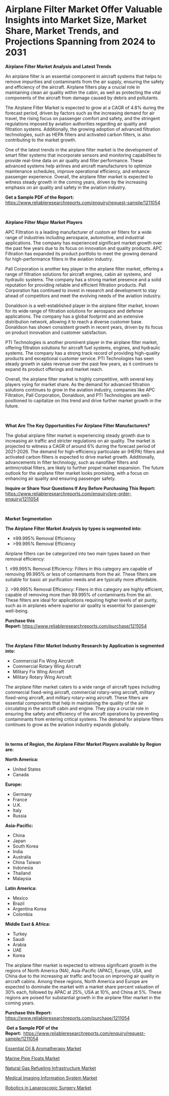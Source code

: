 <p><h1>Airplane Filter Market Offer Valuable Insights into Market Size, Market Share, Market Trends, and Projections Spanning from 2024 to 2031</h1></p><p><strong>Airplane Filter Market Analysis and Latest Trends</strong></p>
<p><p>An airplane filter is an essential component in aircraft systems that helps to remove impurities and contaminants from the air supply, ensuring the safety and efficiency of the aircraft. Airplane filters play a crucial role in maintaining clean air quality within the cabin, as well as protecting the vital components of the aircraft from damage caused by debris and pollutants.</p><p>The Airplane Filter Market is expected to grow at a CAGR of 4.8% during the forecast period, driven by factors such as the increasing demand for air travel, the rising focus on passenger comfort and safety, and the stringent regulations imposed by aviation authorities regarding air quality and filtration systems. Additionally, the growing adoption of advanced filtration technologies, such as HEPA filters and activated carbon filters, is also contributing to the market growth.</p><p>One of the latest trends in the airplane filter market is the development of smart filter systems that incorporate sensors and monitoring capabilities to provide real-time data on air quality and filter performance. These advanced systems help airlines and aircraft manufacturers to optimize maintenance schedules, improve operational efficiency, and enhance passenger experience. Overall, the airplane filter market is expected to witness steady growth in the coming years, driven by the increasing emphasis on air quality and safety in the aviation industry.</p></p>
<p><strong>Get a Sample PDF of the Report:&nbsp;</strong> <a href="https://www.reliableresearchreports.com/enquiry/request-sample/1211054">https://www.reliableresearchreports.com/enquiry/request-sample/1211054</a></p>
<p>&nbsp;</p>
<p><strong>Airplane Filter Major Market Players</strong></p>
<p><p>APC Filtration is a leading manufacturer of custom air filters for a wide range of industries including aerospace, automotive, and industrial applications. The company has experienced significant market growth over the past few years due to its focus on innovation and quality products. APC Filtration has expanded its product portfolio to meet the growing demand for high-performance filters in the aviation industry.</p><p>Pall Corporation is another key player in the airplane filter market, offering a range of filtration solutions for aircraft engines, cabin air systems, and hydraulic systems. The company has a strong market presence and a solid reputation for providing reliable and efficient filtration products. Pall Corporation has continued to invest in research and development to stay ahead of competitors and meet the evolving needs of the aviation industry.</p><p>Donaldson is a well-established player in the airplane filter market, known for its wide range of filtration solutions for aerospace and defense applications. The company has a global footprint and an extensive distribution network, allowing it to reach a diverse customer base. Donaldson has shown consistent growth in recent years, driven by its focus on product innovation and customer satisfaction.</p><p>PTI Technologies is another prominent player in the airplane filter market, offering filtration solutions for aircraft fuel systems, engines, and hydraulic systems. The company has a strong track record of providing high-quality products and exceptional customer service. PTI Technologies has seen steady growth in sales revenue over the past few years, as it continues to expand its product offerings and market reach.</p><p>Overall, the airplane filter market is highly competitive, with several key players vying for market share. As the demand for advanced filtration solutions continues to grow in the aviation industry, companies like APC Filtration, Pall Corporation, Donaldson, and PTI Technologies are well-positioned to capitalize on this trend and drive further market growth in the future.</p></p>
<p>&nbsp;</p>
<p><strong>What Are The Key Opportunities For Airplane Filter Manufacturers?</strong></p>
<p><p>The global airplane filter market is experiencing steady growth due to increasing air traffic and stricter regulations on air quality. The market is projected to witness a CAGR of around 6% during the forecast period of 2021-2026. The demand for high-efficiency particulate air (HEPA) filters and activated carbon filters is expected to drive market growth. Additionally, advancements in filter technology, such as nanofiber filters and antimicrobial filters, are likely to further propel market expansion. The future outlook for the airplane filter market looks promising, with a focus on enhancing air quality and ensuring passenger safety.</p></p>
<p><strong>Inquire or Share Your Questions If Any Before Purchasing This Report:</strong> <a href="https://www.reliableresearchreports.com/enquiry/pre-order-enquiry/1211054">https://www.reliableresearchreports.com/enquiry/pre-order-enquiry/1211054</a></p>
<p>&nbsp;</p>
<p><strong>Market Segmentation</strong></p>
<p><strong>The Airplane Filter Market Analysis by types is segmented into:</strong></p>
<p><ul><li>≤99.995% Removal Efficiency</li><li>>99.995% Removal Efficiency</li></ul></p>
<p><p>Airplane filters can be categorized into two main types based on their removal efficiency: </p><p>1. ≤99.995% Removal Efficiency: Filters in this category are capable of removing 99.995% or less of contaminants from the air. These filters are suitable for basic air purification needs and are typically more affordable.</p><p>2. >99.995% Removal Efficiency: Filters in this category are highly efficient, capable of removing more than 99.995% of contaminants from the air. These filters are ideal for applications requiring higher levels of air purity, such as in airplanes where superior air quality is essential for passenger well-being.</p></p>
<p><strong>Purchase this Report:&nbsp;</strong><a href="https://www.reliableresearchreports.com/purchase/1211054">https://www.reliableresearchreports.com/purchase/1211054</a></p>
<p>&nbsp;</p>
<p><strong>The Airplane Filter Market Industry Research by Application is segmented into:</strong></p>
<p><ul><li>Commercial Fix Wing Aircraft</li><li>Commercial Rotary Wing Aircraft</li><li>Military Fix Wing Aircraft</li><li>Military Rotary Wing Aircraft</li></ul></p>
<p><p>The airplane filter market caters to a wide range of aircraft types including commercial fixed-wing aircraft, commercial rotary-wing aircraft, military fixed-wing aircraft, and military rotary-wing aircraft. These filters are essential components that help in maintaining the quality of the air circulating in the aircraft cabin and engine. They play a crucial role in ensuring the safety and efficiency of the aircraft operations by preventing contaminants from entering critical systems. The demand for airplane filters continues to grow as the aviation industry expands globally.</p></p>
<p>&nbsp;</p>
<p><strong>In terms of Region, the Airplane Filter Market Players available by Region are:</strong></p>
<p>
    <p> <strong> North America: </strong>
        <ul>
            <li>United States</li>
            <li>Canada</li>
        </ul>
        </p> 
    <p> <strong> Europe: </strong>
        <ul>
            <li>Germany</li>
            <li>France</li>
            <li>U.K.</li>
            <li>Italy</li>
            <li>Russia</li>
        </ul>
        </p> 
    <p> <strong> Asia-Pacific: </strong>
        <ul>
            <li>China</li>
            <li>Japan</li>
            <li>South Korea</li>
            <li>India</li>
            <li>Australia</li>
            <li>China Taiwan</li>
            <li>Indonesia</li>
            <li>Thailand</li>
            <li>Malaysia</li>
        </ul>
        </p> 
    <p> <strong> Latin America: </strong>
        <ul>
            <li>Mexico</li>
            <li>Brazil</li>
            <li>Argentina Korea</li>
            <li>Colombia</li>
        </ul>
        </p> 
    <p> <strong> Middle East & Africa: </strong>
        <ul>
            <li>Turkey</li>
            <li>Saudi</li>
            <li>Arabia</li>
            <li>UAE</li>
            <li>Korea</li>
        </ul>
    </p>
    </p>
<p><p>The airplane filter market is expected to witness significant growth in the regions of North America (NA), Asia-Pacific (APAC), Europe, USA, and China due to the increasing air traffic and focus on improving air quality in aircraft cabins. Among these regions, North America and Europe are expected to dominate the market with a market share percent valuation of 30% each, followed by APAC at 25%, USA at 10%, and China at 5%. These regions are poised for substantial growth in the airplane filter market in the coming years.</p></p>
<p><strong>Purchase this Report: </strong><a href="https://www.reliableresearchreports.com/purchase/1211054">https://www.reliableresearchreports.com/purchase/1211054</a></p>
<p>&nbsp;<strong>Get a Sample PDF of the Report:&nbsp;&nbsp;</strong><a href="https://www.reliableresearchreports.com/enquiry/request-sample/1211054">https://www.reliableresearchreports.com/enquiry/request-sample/1211054</a></p>
<p><strong></strong></p>
<p><p><a href="https://medium.com/@thelmapurdy1930/essential-oil-amp-aromatherapy-nbsp-market-focuses-on-market-share-size-and-projected-forecast-9af45112a66b">Essential Oil & Aromatherapy Market</a></p><p><a href="https://github.com/moyahfrancoestellec51j635wcx/Market-Research-Report-List-1/blob/main/marine-pipe-floats-market.md">Marine Pipe Floats Market</a></p><p><a href="https://medium.com/@thelmapurdy1930/decoding-natural-gas-refueling-infrastructure-market-metrics-market-share-trends-and-growth-1e8278c186f5">Natural Gas Refueling Infrastructure Market</a></p><p><a href="https://medium.com/@thelmapurdy1930/medical-imaging-information-system-market-research-report-its-history-and-forecast-2024-to-2031-59f08c837530">Medical Imaging Information System Market</a></p><p><a href="https://medium.com/@thelmapurdy1930/robotics-in-laparoscopic-surgery-market-insights-into-market-cagr-market-trends-and-growth-edf39f9a491f">Robotics in Laparoscopic Surgery Market</a></p></p>